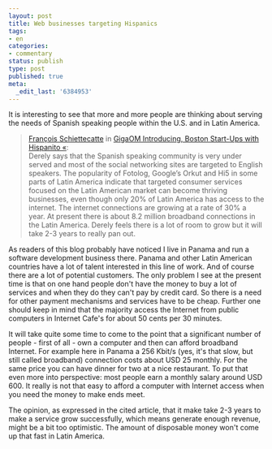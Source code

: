 ```yaml
---
layout: post
title: Web businesses targeting Hispanics
tags:
- en
categories:
- commentary
status: publish
type: post
published: true
meta:
  _edit_last: '6384953'
---
```

<p>It is interesting to see that more and more people are thinking about serving the needs of Spanish speaking people within the U.S. and in Latin America.</p>

<blockquote><a href="http://gigaom.com/author/fschiettecatte/">Fran&ccedil;ois Schiettecatte</a> in <a href="http://gigaom.com/2007/08/04/boston-area-startups/">GigaOM Introducing, Boston Start-Ups with Hispanito &laquo;</a>:<br>
Derely says that the Spanish speaking community is very under served and most of the social networking sites are targeted to English speakers. The popularity of Fotolog, Google&rsquo;s Orkut and Hi5 in some parts of Latin America indicate that targeted consumer services focused on the Latin American market can become thriving businesses, even though only 20% of Latin America has access to the internet. The internet connections are growing at a rate of 30% a year. At present there is about 8.2 million broadband connections in the Latin America. Derely feels there is a lot of room to grow but it will take 2-3 years to really pan out.
</blockquote>

<p>As readers of this blog probably have noticed I live in Panama and run a software development business there. Panama and other Latin American countries have a lot of talent interested in this line of work. And of course there are a lot of potential customers. The only problem I see at the present time is that on one hand people don't have the money to buy a lot of services and when they do they can't pay by credit card. So there is a need for other payment mechanisms and services have to be cheap. Further one should keep in mind that the majority access the Internet from public computers in Internet Cafe's for about 50 cents per 30 minutes. </p>

<p>It will take quite some time to come to the point that a significant number of people - first of all - own a computer and then can afford broadband Internet. For example here in Panama a 256 Kbit/s (yes, it's that slow, but still called broadband) connection costs about USD 25 monthly. For the same price you can have dinner for two at a nice restaurant. To put that even more into perspective: most people earn a monthly salary around USD 600. It really is not that easy to afford a computer with Internet access when you need the money to make ends meet.</p>

<p>The opinion, as expressed in the cited article, that it make take 2-3 years to make a service grow successfully, which means generate enough revenue, might be a bit too optimistic. The amount of disposable money won't come up that fast in Latin America.</p>

